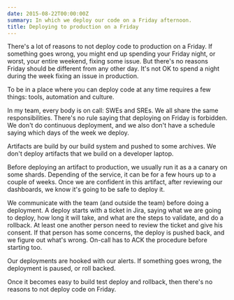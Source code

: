 ```yaml
---
date: 2015-08-22T00:00:00Z
summary: In which we deploy our code on a Friday afternoon.
title: Deploying to production on a Friday
---
```


There's a lot of reasons to not deploy code to production on a Friday. If something goes wrong, you
might end up spending your Friday night, or worst, your entire weekend, fixing some issue. But
there's no reasons Friday should be different from any other day. It's not OK to spend a night
during the week fixing an issue in production.

To be in a place where you can deploy code at any time requires a few things: tools, automation and
culture.

In my team, every body is on call: SWEs and SREs. We all share the same responsibilities. There's no
rule saying that deploying on Friday is forbidden. We don't do continuous deployment, and we also
don't have a schedule saying which days of the week we deploy.

Artifacts are build by our build system and pushed to some archives. We don't deploy artifacts that
we build on a developer laptop.

Before deploying an artifact to production, we usually run it as a a canary on some shards.
Depending of the service, it can be for a few hours up to a couple of weeks. Once we are confident
in this artifact, after reviewing our dashboards, we know it's going to be safe to deploy it.

We communicate with the team (and outside the team) before doing a deployment. A deploy starts with
a ticket in Jira, saying what we are going to deploy, how long it will take, and what are the steps
to validate, and do a rollback. At least one another person need to  review the ticket and give his
consent. If that person has some concerns, the deploy is pushed back, and we figure out what's
wrong. On-call has to ACK the procedure before starting too.

Our deployments are hooked with our alerts. If something goes wrong, the deployment is paused, or
roll backed.

Once it becomes easy to build test deploy and rollback, then there's no reasons to not deploy code on
Friday.

